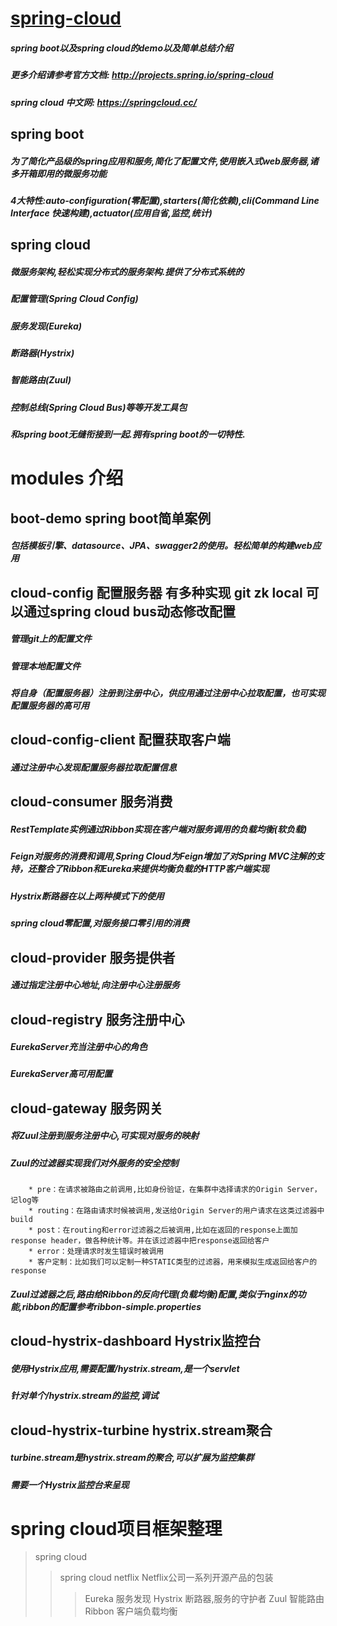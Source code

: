 # [spring-cloud](http://projects.spring.io/spring-cloud/)
##### spring boot以及spring cloud的demo以及简单总结介绍
##### 更多介绍请参考官方文档: http://projects.spring.io/spring-cloud
##### spring cloud 中文网: https://springcloud.cc/
## spring boot
##### 为了简化产品级的spring应用和服务,简化了配置文件,使用嵌入式web服务器,诸多开箱即用的微服务功能
##### 4大特性:auto-configuration(零配置),starters(简化依赖),cli(Command Line Interface 快速构建),actuator(应用自省,监控,统计)
## spring cloud
##### 微服务架构,轻松实现分布式的服务架构.提供了分布式系统的
##### 配置管理(Spring Cloud Config)
##### 服务发现(Eureka)
##### 断路器(Hystrix)
##### 智能路由(Zuul)
##### 控制总线(Spring Cloud Bus)等等开发工具包
##### 和spring boot无缝衔接到一起.拥有spring boot的一切特性.
# modules 介绍
## boot-demo spring boot简单案例
##### 包括模板引擎、datasource、JPA、swagger2的使用。轻松简单的构建web应用
## cloud-config 配置服务器 有多种实现 git zk local 可以通过spring cloud bus动态修改配置
##### 管理git上的配置文件
##### 管理本地配置文件
##### 将自身（配置服务器）注册到注册中心，供应用通过注册中心拉取配置，也可实现配置服务器的高可用
## cloud-config-client 配置获取客户端
##### 通过注册中心发现配置服务器拉取配置信息
## cloud-consumer 服务消费
##### RestTemplate实例通过Ribbon实现在客户端对服务调用的负载均衡(软负载)
##### Feign对服务的消费和调用,Spring Cloud为Feign增加了对Spring MVC注解的支持，还整合了Ribbon和Eureka来提供均衡负载的HTTP客户端实现
##### Hystrix断路器在以上两种模式下的使用
##### spring cloud零配置,对服务接口零引用的消费
## cloud-provider 服务提供者
##### 通过指定注册中心地址,向注册中心注册服务
## cloud-registry 服务注册中心
##### EurekaServer充当注册中心的角色
##### EurekaServer高可用配置
## cloud-gateway 服务网关
##### 将Zuul注册到服务注册中心,可实现对服务的映射
##### Zuul的过滤器实现我们对外服务的安全控制
        * pre：在请求被路由之前调用,比如身份验证，在集群中选择请求的Origin Server，记log等
        * routing：在路由请求时候被调用,发送给Origin Server的用户请求在这类过滤器中build
        * post：在routing和error过滤器之后被调用,比如在返回的response上面加response header，做各种统计等。并在该过滤器中把response返回给客户
        * error：处理请求时发生错误时被调用
        * 客户定制：比如我们可以定制一种STATIC类型的过滤器，用来模拟生成返回给客户的response
##### Zuul过滤器之后,路由给Ribbon的反向代理(负载均衡)配置,类似于nginx的功能,ribbon的配置参考ribbon-simple.properties
## cloud-hystrix-dashboard Hystrix监控台
##### 使用Hystrix应用,需要配置/hystrix.stream,是一个servlet
##### 针对单个/hystrix.stream的监控,调试
## cloud-hystrix-turbine hystrix.stream聚合
##### turbine.stream是hystrix.stream的聚合,可以扩展为监控集群
##### 需要一个Hystrix监控台来呈现
# spring cloud项目框架整理
>spring cloud
>> spring cloud netflix Netflix公司一系列开源产品的包装
>>> Eureka 服务发现
>>> Hystrix 断路器,服务的守护者
>>> Zuul 智能路由
>>> Ribbon 客户端负载均衡
    
    

